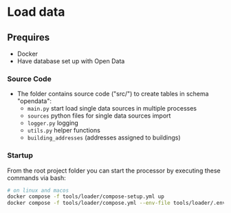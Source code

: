 # Load data

## Prequires
- Docker
- Have database set up with Open Data

### Source Code
- The folder contains source code ("src/") to create tables in schema "opendata":
  - `main.py` start load single data sources in multiple processes
  - `sources` python files for single data sources import
  - `logger.py` logging
  - `utils.py` helper functions
  - `building_addresses` (addresses assigned to buildings)

### Startup
From the root project folder you can start the processor by executing these commands via bash:
```bash
# on linux and macos
docker compose -f tools/loader/compose-setup.yml up
docker compose -f tools/loader/compose.yml --env-file tools/loader/.env up
```